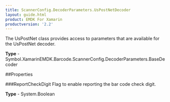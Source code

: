 ```yaml
---
title: ScannerConfig.DecoderParameters.UsPostNetDecoder
layout: guide.html
product: EMDK For Xamarin
productversion: '2.2'
---
```

The UsPostNet class provides access to parameters that are available for the UsPostNet decoder.

**Type** - Symbol.XamarinEMDK.Barcode.ScannerConfig.DecoderParameters.BaseDecoder

##Properties

###ReportCheckDigit
Flag to enable reporting the bar code check digit.

**Type** - System.Boolean






